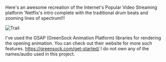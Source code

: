 
Here's an awesome recreation of the Internet's Popular Video Streaming platform 'Netflix's intro complete with the traditional drum beats and zooming lines of spectrum!!!

![Trail](trial.gif)

I've used the GSAP (GreenSock Animation Platform) libraries for rendering the opening animation. You can check out their website for more such features.
                                          https://greensock.com/get-started/
I do not own any of the names/audio used in this project. 
